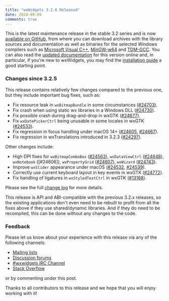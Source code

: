 ```yaml
---
title: "wxWidgets 3.2.6 Released"
date: 2024-09-09
comments: true
---
```


This is the latest maintenance release in the stable 3.2 series and is now
[available on GitHub][release], from where you can download archives with the
library sources and documentation as well as binaries for the selected Windows
compilers such as [Microsoft Visual C++][msvc], [MinGW-w64][mingw64] and
[TDM-GCC][tdmgcc]. You can also read the [updated documentation] for this
version online and, in particular, if you're new to wxWidgets, you may find
the [installation guide] a good starting point.

[msvc]: https://visualstudio.microsoft.com/
[mingw64]: https://mingw-w64.org/
[tdmgcc]: https://jmeubank.github.io/tdm-gcc/
[release]: https://github.com/wxWidgets/wxWidgets/releases/tag/v3.2.6
[updated documentation]: https://docs.wxwidgets.org/3.2.6/
[installation guide]: https://docs.wxwidgets.org/3.2.6/overview_install.html

### Changes since 3.2.5

This release contains relatively few changes compared to the previous one,
but they include important bug fixes, such as:

- Fix resource leak in `wxBitmapBundle` in some circumstances ([#24703]).
- Fix crash when using static wx libraries in a Windows DLL ([#24730]).
- Fix possible crash during drag-and-drop in wxGTK ([#24677]).
- Fix `wxDatePickerCtrl` being unusable in some locales in wxGTK ([#24533]).
- Fix regression in focus handling under macOS 14+ ([#24605], [#24667]).
- Fix regression in wxTranslations introduced in 3.2.3 ([#24297]).

Other changes include:

- High DPI fixes for `wxBitmapComboBox` ([#24563]), `wxDataViewCtrl` ([#24648]),
  `wxNotebook` ([#24606]), `wxPropertyGrid` ([#24607]), `wxWizard` ([#24743]).
- Improve `wxSlider` appearance under macOS ([#24532], [#24539]).
- Correctly use current keyboard layout in key events in wxGTK ([#24772]).
- Fix handling of ligatures in `wxStyledTextCtrl` in wxGTK ([#13168]).

Please see the full [change log] for more details.

[#13168]: https://github.com/wxWidgets/wxWidgets/issues/13168
[#24297]: https://github.com/wxWidgets/wxWidgets/issues/24297
[#24532]: https://github.com/wxWidgets/wxWidgets/issues/24532
[#24533]: https://github.com/wxWidgets/wxWidgets/issues/24533
[#24539]: https://github.com/wxWidgets/wxWidgets/issues/24539
[#24563]: https://github.com/wxWidgets/wxWidgets/issues/24563
[#24605]: https://github.com/wxWidgets/wxWidgets/issues/24605
[#24607]: https://github.com/wxWidgets/wxWidgets/issues/24607
[#24648]: https://github.com/wxWidgets/wxWidgets/issues/24648
[#24667]: https://github.com/wxWidgets/wxWidgets/issues/24667
[#24677]: https://github.com/wxWidgets/wxWidgets/issues/24677
[#24703]: https://github.com/wxWidgets/wxWidgets/issues/24703
[#24730]: https://github.com/wxWidgets/wxWidgets/issues/24730
[#24743]: https://github.com/wxWidgets/wxWidgets/issues/24743
[#24772]: https://github.com/wxWidgets/wxWidgets/issues/24772

[change log]: https://raw.githubusercontent.com/wxWidgets/wxWidgets/v3.2.6/docs/changes.txt

This release is API and ABI-compatible with the previous 3.2.x releases, so
the existing applications don't even need to be rebuilt to profit from all the
fixes above if they use shared/dynamic libraries. And if they do need to be
recompiled, this can be done without any changes to the code.


### Feedback

Please let us know about your experience with this release via any of the
following channels:

* [Mailing lists](https://www.wxwidgets.org/support/mailing-lists/)
* [Discussion forums](https://forums.wxwidgets.org/)
* [#wxwidgets IRC Channel](https://www.wxwidgets.org/support/irc/)
* [Stack Overflow](https://stackoverflow.com/questions/tagged/wxwidgets)

or by commenting under this post.

Thanks to all contributors to this release and we hope that you will enjoy
working with it!
